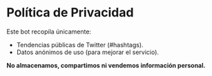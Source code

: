 # Política de Privacidad

Este bot recopila únicamente:
- Tendencias públicas de Twitter (#hashtags).
- Datos anónimos de uso (para mejorar el servicio).

**No almacenamos, compartimos ni vendemos información personal.**
